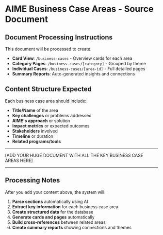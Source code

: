 # AIME Business Case Areas - Source Document

<!-- 
INSTRUCTIONS: 
Add your huge document with all the key business case areas below this section.
The system will automatically parse this content and create:
1. Individual business case cards for each area
2. Summary documents for each section
3. Full pages with detailed analysis
4. Cross-linking between related areas
-->

## Document Processing Instructions

This document will be processed to create:
- **Card View**: `/business-cases` - Overview cards for each area
- **Category Pages**: `/business-cases/[category]` - Grouped by theme
- **Individual Cases**: `/business-cases/[area-id]` - Full detailed pages
- **Summary Reports**: Auto-generated insights and connections

## Content Structure Expected

Each business case area should include:
- **Title/Name** of the area
- **Key challenges** or problems addressed
- **AIME's approach** or solution
- **Impact metrics** or expected outcomes
- **Stakeholders** involved
- **Timeline** or duration
- **Related programs/tools**

---

<!-- PASTE YOUR LARGE DOCUMENT BELOW THIS LINE -->

[ADD YOUR HUGE DOCUMENT WITH ALL THE KEY BUSINESS CASE AREAS HERE]

<!-- 
Example format if you want to structure it:

## Education Transformation
### University Pathways Program
- Challenge: Low Indigenous university enrollment
- Solution: Comprehensive mentoring and support
- Impact: 300% increase in enrollments
- Stakeholders: Universities, schools, students, families

### School Integration Initiative  
- Challenge: Mainstream schools lack cultural connection
- Solution: Curriculum integration and teacher training
- Impact: Improved engagement and academic outcomes
- Stakeholders: Education departments, teachers, communities

## Corporate Partnerships
### Mining Industry Collaboration
- Challenge: Lack of Indigenous representation in mining
- Solution: Career pathway programs with industry partners
- Impact: 500+ graduates placed in mining careers
- Stakeholders: Mining companies, training providers, communities

[Continue with all your areas...]
-->

---

## Processing Notes

After you add your content above, the system will:
1. **Parse sections** automatically using AI
2. **Extract key information** for each business case area
3. **Create structured data** for the database
4. **Generate cards and pages** automatically
5. **Build cross-references** between related areas
6. **Create summary reports** showing connections and themes